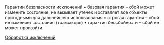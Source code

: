 Гарантии безопасности исключений 
• базовая гарантия 
  – сбой может изменить состояние, не вызывает утечек и оставляет все объекты пригодными для дальнейшего использования 
• строгая гарантия 
  – сбой не изменяет состояния (транзакция)
• гарантия бессбойности 
  – сбой не может произойти

[Обработка исключений](исключения,%20обработка)